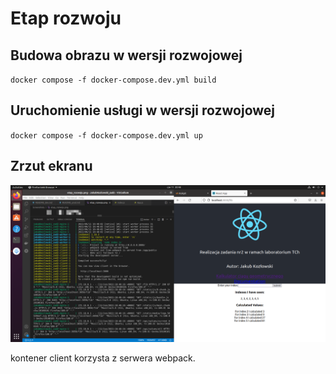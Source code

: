 # Etap rozwoju

## Budowa obrazu w wersji rozwojowej
`docker compose -f docker-compose.dev.yml build`

## Uruchomienie usługi w wersji rozwojowej
`docker compose -f docker-compose.dev.yml up`

## Zrzut ekranu
![Zrzut ekranu](./Screenshots/etap_rozwoju.png)

kontener client korzysta z serwera webpack.
